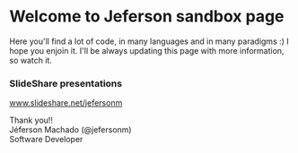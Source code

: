 <h1>Welcome to Jeferson sandbox page</h1>

Here you'll find a lot of code, in many languages and in many paradigms :)
I hope you enjoin it. I'll be always updating this page with more information, so watch it. 


<h3>SlideShare presentations</h3>

www.slideshare.net/jefersonm






Thank you!! </br>
Jéferson Machado (@jefersonm) </br>
Software Developer
